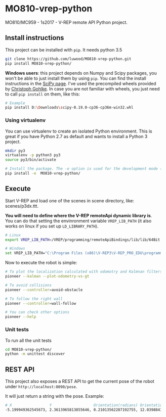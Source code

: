 # MO810-vrep-python

MO810/MC959 - 1s2017 - V-REP remote API Python project. 


## Install instructions

This project can be installed with `pip`. It needs python 3.5 

```bash
git clone https://github.com/luwood/MO810-vrep-python.git
pip install MO810-vrep-python/
```

**Windows users**: this project depends on Numpy and Scipy packages, 
you won't be able to just install them by using `pip`.
You can find the install instructions in the [SciPy page](https://www.scipy.org/install.html).
I've used the precompiled wheels provided by [Christoph Gohlke](http://www.lfd.uci.edu/~gohlke/pythonlibs/).
In case you are not familiar with wheels, you just need to call `pip install` on them, like this:
```bash
# Example
pip install D:\Downloads\scipy-0.19.0-cp36-cp36m-win32.whl
```


### Using virtualenv
You can use virtualenv to create an isolated Python environment. This is great if you have Python 2.7 as default and wants to install a Python 3 project. 

```bash
mkdir py3
virtualenv -p python3 py3
source py3/bin/activate

# Install the package. The -e option is used for the development mode (all the changes in the project will cause the executable to reflect those). 
pip install -e  MO810-vrep-python/

```

## Execute 
Start V-REP and load one of the scenes in scene directory, like: scenes/p3dx.ttt.
 
**You will need to define where the V-REP remoteApi dynamic library is**.
You can do that setting the envinronment variable `VREP_LIB_PATH` (it also works on linux
if you set up `LD_LIBRARY_PATH`).
```bash
# Linux
export VREP_LIB_PATH=/VREP/programming/remoteApiBindings/lib/lib/64Bit

# Windows
set VREP_LIB_PATH="C:\Program Files (x86)\V-REP3\V-REP_PRO_EDU\programming\remoteApiBindings\lib\lib\64Bit"
```

Now to execute the robot is simple:
```bash 
# To plot the localization calculated with odomotry and Kalmnan filters. 
pioneer --kalman --plot-odometry-vs-gt

# To avoid collisions
pioneer --controller=avoid-obstacle

# To follow the right wall
pioneer --controller=wall-follow

# You can check other options
pioneer --help
```

### Unit tests
To run all the unit tests
```bash
cd MO810-vrep-python/
python -m unittest discover
```

## REST API
This project also exposes a REST API to get the current pose of the robot under
`http://localhost:8090/pose`.

It will just return a string with the pose. Example:
```bash
# X                 Y                   Orientation(radians) Orientation(degrees)
-5.199949362545673, 2.3613965813855646, 0.21013562287192755, 12.039884315914179
```

